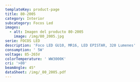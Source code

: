 ```yaml
---
templateKey: product-page
title: 80-2005
category: Interior
subcategory: Focos Led
images:
  - alt: Imagen del producto 80-2005
    image: /img/80_2005.jpg
serie: FOCOS LED
description: 'Foco LED GU10, MR16, LED EPISTAR, 320 Lumenes'
consumption: ' 5W'
voltage: 85-265V
colorTemperature: ' WW3000K'
cri: '>80'
beamAngle: 45°
dataSheet: /img/_80_2005.pdf
---
```


